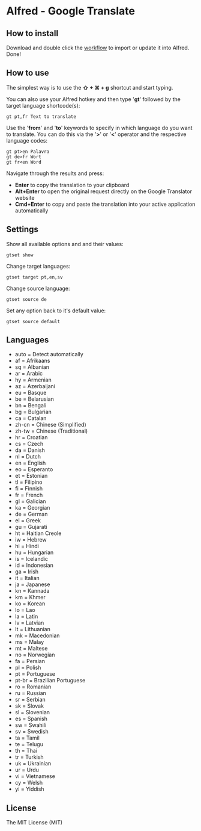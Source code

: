 # Alfred - Google Translate

## How to install

Download and double click the [workflow](https://github.com/DONSA/alfred-google-translate/blob/master/google-translate.alfredworkflow) to import or update it into Alfred. Done!


## How to use

The simplest way is to use the **⇧ + ⌘ + g** shortcut and start typing.

You can also use your Alfred hotkey and then type '**gt**' followed by the target language shortcode(s):
```
gt pt,fr Text to translate
```

Use the '**from**' and '**to**' keywords to specify in which language do you want to translate. You can do this via the '**>**' or '**<**' operator and the respective language codes:
```
gt pt>en Palavra
gt de>fr Wort
gt fr<en Word
```

Navigate through the results and press:
- **Enter** to copy the translation to your clipboard
- **Alt+Enter** to open the original request directly on the Google Translator website
- **Cmd+Enter** to copy and paste the translation into your active application automatically


## Settings

Show all available options and and their values:
```
gtset show
```

Change target languages:
```
gtset target pt,en,sv
```

Change source language:
```
gtset source de
```

Set any option back to it's default value:
```
gtset source default
```


## Languages

* auto = Detect automatically
* af = Afrikaans
* sq = Albanian
* ar = Arabic
* hy = Armenian
* az = Azerbaijani
* eu = Basque
* be = Belarusian
* bn = Bengali
* bg = Bulgarian
* ca = Catalan
* zh-cn = Chinese (Simplified)
* zh-tw = Chinese (Traditional)
* hr = Croatian
* cs = Czech
* da = Danish
* nl = Dutch
* en = English
* eo = Esperanto
* et = Estonian
* tl = Filipino
* fi = Finnish
* fr = French
* gl = Galician
* ka = Georgian
* de = German
* el = Greek
* gu = Gujarati
* ht = Haitian Creole
* iw = Hebrew
* hi = Hindi
* hu = Hungarian
* is = Icelandic
* id = Indonesian
* ga = Irish
* it = Italian
* ja = Japanese
* kn = Kannada
* km = Khmer
* ko = Korean
* lo = Lao
* la = Latin
* lv = Latvian
* lt = Lithuanian
* mk = Macedonian
* ms = Malay
* mt = Maltese
* no = Norwegian
* fa = Persian
* pl = Polish
* pt = Portuguese
* pt-br = Brazilian Portuguese
* ro = Romanian
* ru = Russian
* sr = Serbian
* sk = Slovak
* sl = Slovenian
* es = Spanish
* sw = Swahili
* sv = Swedish
* ta = Tamil
* te = Telugu
* th = Thai
* tr = Turkish
* uk = Ukrainian
* ur = Urdu
* vi = Vietnamese
* cy = Welsh
* yi = Yiddish


## License

The MIT License (MIT)
